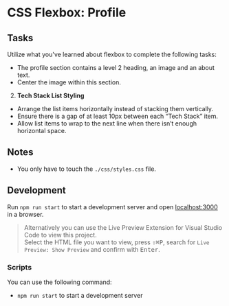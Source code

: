 # CSS Flexbox: Profile

## Tasks

Utilize what you've learned about flexbox to complete the following tasks:


<!-- 1. **Profile Section Structure** -->

- The profile section contains a level 2 heading, an image and an about text.
- Center the image within this section.

2. **Tech Stack List Styling**

- Arrange the list items horizontally instead of stacking them vertically.
- Ensure there is a gap of at least 10px between each “Tech Stack” item.
- Allow list items to wrap to the next line when there isn’t enough horizontal space.

## Notes

- You only have to touch the `./css/styles.css` file.

## Development

Run `npm run start` to start a development server and open [localhost:3000](http://localhost:3000) in a browser.

> Alternatively you can use the Live Preview Extension for Visual Studio Code to view this project.  
> Select the HTML file you want to view, press <kbd>⇧</kbd><kbd>⌘</kbd><kbd>P</kbd>, search for `Live Preview: Show Preview` and confirm with <kbd>Enter</kbd>.

### Scripts

You can use the following command:

- `npm run start` to start a development server
